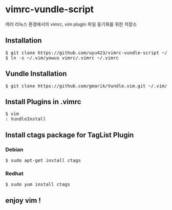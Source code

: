 # vimrc-vundle-script
여러 리눅스 환경에서의 vimrc, vim plugin 파일 동기화를 위한 저장소

## Installation
<pre>
$ git clone https://github.com/uyu423/vimrc-vundle-script ~/.vim/yowus_vimrc
$ ln -s ~/.vim/yowus_vimrc/.vimrc ~/.vimrc 
</pre>

## Vundle Installation
<pre>
$ git clone https://github.com/gmarik/Vundle.vim.git ~/.vim/bundle/Vundle.vim
</pre>

## Install Plugins in .vimrc
<pre>
$ vim
: VundleInstall
</pre>

## Install ctags package for TagList Plugin
### Debian
<pre>
$ sudo apt-get install ctags
</pre>
### Redhat
<pre>
$ sudo yum install ctags
</pre>

## enjoy vim !
